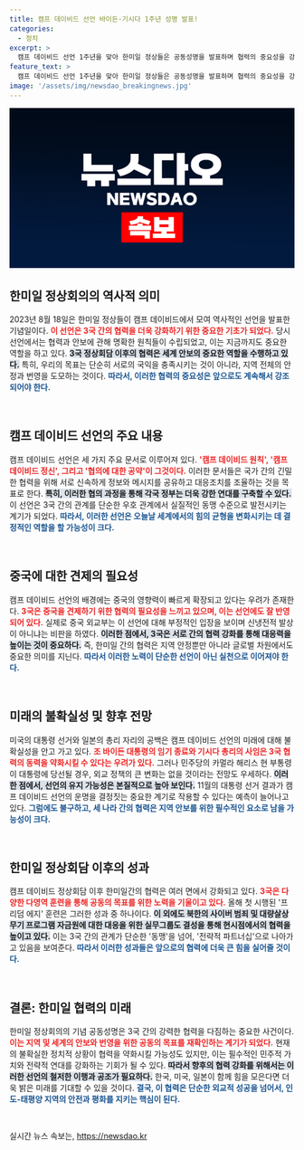 ```yaml
---
title: 캠프 데이비드 선언 바이든·기시다 1주년 성명 발표!
categories:
  - 정치
excerpt: >
  캠프 데이비드 선언 1주년을 맞아 한미일 정상들은 공동성명을 발표하며 협력의 중요성을 강조했습니다. 그러나 미국과 일본 정상의 임기 종료로 선언의 동력 우려 커지며, 오는 11월 미 대통령 선거가 그 명운을 좌우할 것으로 보입니다. 클릭해 더 알아보세요!
feature_text: >
  캠프 데이비드 선언 1주년을 맞아 한미일 정상들은 공동성명을 발표하며 협력의 중요성을 강조했습니다. 그러나 미국과 일본 정상의 임기 종료로 선언의 동력 우려 커지며, 오는 11월 미 대통령 선거가 그 명운을 좌우할 것으로 보입니다. 클릭해 더 알아보세요!
image: '/assets/img/newsdao_breakingnews.jpg'
---
```


<p><img src="/assets/img/newsdao_breakingnews.jpg" alt="koreaapp 속보" /></p>

<h2 data-ke-size="size26">한미일 정상회의의 역사적 의미</h2>

<p data-ke-size="size16">2023년 8월 18일은 한미일 정상들이 캠프 데이비드에서 모여 역사적인 선언을 발표한 기념일이다. <b><span style="color: #ee2323;">이 선언은 3국 간의 협력을 더욱 강화하기 위한 중요한 기초가 되었다.</span></b> 당시 선언에서는 협력과 안보에 관해 명확한 원칙들이 수립되었고, 이는 지금까지도 중요한 역할을 하고 있다. <b><span style="background-color: #21538527;">3국 정상회담 이후의 협력은 세계 안보의 중요한 역할을 수행하고 있다.</span></b> 특히, 우리의 목표는 단순히 서로의 국익을 충족시키는 것이 아니라, 지역 전체의 안정과 번영을 도모하는 것이다. <b><span style="color: #1a5490;">따라서, 이러한 협력의 중요성은 앞으로도 계속해서 강조되어야 한다.</span></b></p>

<p data-ke-size="size16">&nbsp;</p>

<h2 data-ke-size="size26"> 캠프 데이비드 선언의 주요 내용</h2>

<p data-ke-size="size16">캠프 데이비드 선언은 세 가지 주요 문서로 이루어져 있다. <b><span style="color: #ee2323;">'캠프 데이비드 원칙', '캠프 데이비드 정신', 그리고 '협의에 대한 공약'이 그것이다.</span></b> 이러한 문서들은 국가 간의 긴밀한 협력을 위해 서로 신속하게 정보와 메시지를 공유하고 대응조치를 조율하는 것을 목표로 한다. <b><span style="background-color: #21538527;">특히, 이러한 협의 과정을 통해 각국 정부는 더욱 강한 연대를 구축할 수 있다.</span></b> 이 선언은 3국 간의 관계를 단순한 우호 관계에서 실질적인 동맹 수준으로 발전시키는 계기가 되었다. <b><span style="color: #1a5490;">따라서, 이러한 선언은 오늘날 세계에서의 힘의 균형을 변화시키는 데 결정적인 역할을 할 가능성이 크다.</span></b></p>

<p data-ke-size="size16">&nbsp;</p>

<h2 data-ke-size="size26">중국에 대한 견제의 필요성</h2>

<p data-ke-size="size16">캠프 데이비드 선언의 배경에는 중국의 영향력이 빠르게 확장되고 있다는 우려가 존재한다. <b><span style="color: #ee2323;">3국은 중국을 견제하기 위한 협력의 필요성을 느끼고 있으며, 이는 선언에도 잘 반영되어 있다.</span></b> 실제로 중국 외교부는 이 선언에 대해 부정적인 입장을 보이며 신냉전적 발상이 아니냐는 비판을 하였다. <b><span style="background-color: #21538527;">이러한 점에서, 3국은 서로 간의 협력 강화를 통해 대응력을 높이는 것이 중요하다.</span></b> 즉, 한미일 간의 협력은 지역 안정뿐만 아니라 글로벌 차원에서도 중요한 의미를 지닌다. <b><span style="color: #1a5490;">따라서 이러한 노력이 단순한 선언이 아닌 실천으로 이어져야 한다.</span></b></p>

<p data-ke-size="size16">&nbsp;</p>

<h2 data-ke-size="size26">미래의 불확실성 및 향후 전망</h2>

<p data-ke-size="size16">미국의 대통령 선거와 일본의 총리 자리의 공백은 캠프 데이비드 선언의 미래에 대해 불확실성을 안고 가고 있다. <b><span style="color: #ee2323;">조 바이든 대통령의 임기 종료와 기시다 총리의 사임은 3국 협력의 동력을 약화시킬 수 있다는 우려가 있다.</span></b> 그러나 민주당의 카멀라 해리스 현 부통령이 대통령에 당선될 경우, 외교 정책의 큰 변화는 없을 것이라는 전망도 우세하다. <b><span style="background-color: #21538527;">이러한 점에서, 선언의 유지 가능성은 본질적으로 높아 보인다.</span></b> 11월의 대통령 선거 결과가 캠프 데이비드 선언의 운명을 결정짓는 중요한 계기로 작용할 수 있다는 예측이 늘어나고 있다. <b><span style="color: #1a5490;">그럼에도 불구하고, 세 나라 간의 협력은 지역 안보를 위한 필수적인 요소로 남을 가능성이 크다.</span></b></p>

<p data-ke-size="size16">&nbsp;</p>

<h2 data-ke-size="size26">한미일 정상회담 이후의 성과</h2>

<p data-ke-size="size16">캠프 데이비드 정상회담 이후 한미일간의 협력은 여러 면에서 강화되고 있다. <b><span style="color: #ee2323;">3국은 다양한 다영역 훈련을 통해 공동의 목표를 위한 노력을 기울이고 있다.</span></b> 올해 첫 시행된 '프리덤 에지' 훈련은 그러한 성과 중 하나이다. <b><span style="background-color: #21538527;">이 외에도 북한의 사이버 범죄 및 대량살상무기 프로그램 자금원에 대한 대응을 위한 실무그룹도 결성을 통해 현시점에서의 협력을 높이고 있다.</span></b> 이는 3국 간의 관계가 단순한 '동맹'을 넘어, '전략적 파트너십'으로 나아가고 있음을 보여준다. <b><span style="color: #1a5490;">따라서 이러한 성과들은 앞으로의 협력에 더욱 큰 힘을 실어줄 것이다.</span></b></p>

<p data-ke-size="size16">&nbsp;</p>

<h2 data-ke-size="size26">결론: 한미일 협력의 미래</h2>

<p data-ke-size="size16">한미일 정상회의의 기념 공동성명은 3국 간의 강력한 협력을 다짐하는 중요한 사건이다. <b><span style="color: #ee2323;">이는 지역 및 세계의 안보와 번영을 위한 공동의 목표를 재확인하는 계기가 되었다.</span></b> 현재의 불확실한 정치적 상황이 협력을 약화시킬 가능성도 있지만, 이는 필수적인 민주적 가치와 전략적 연대를 강화하는 기회가 될 수 있다. <b><span style="background-color: #21538527;">따라서 향후의 협력 강화를 위해서는 이러한 선언의 철저한 이행과 공조가 필요하다.</span></b> 한국, 미국, 일본이 함께 힘을 모은다면 더욱 밝은 미래를 기대할 수 있을 것이다. <b><span style="color: #1a5490;">결국, 이 협력은 단순한 외교적 성공을 넘어서, 인도-태평양 지역의 안전과 평화를 지키는 핵심이 된다.</span></b></p>

<p data-ke-size="size16">&nbsp;</p>
실시간 뉴스 속보는, <a href="https://newsdao.kr" rel="dofollow">https://newsdao.kr</a>


